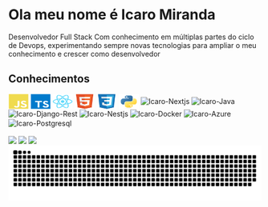 



# Ola meu nome é Icaro Miranda  
Desenvolvedor Full Stack Com conhecimento em múltiplas partes do ciclo de Devops, experimentando sempre novas tecnologias para ampliar o meu conhecimento e crescer como desenvolvedor 




<h2>Conhecimentos </h2>

<div style="display: inline_block ;"> 
  <img align="center" alt="Icaro-Js" height="30" width="40" src="https://raw.githubusercontent.com/devicons/devicon/master/icons/javascript/javascript-plain.svg">
  <img align="center" alt="Icaro-Ts" height="30" width="40" src="https://raw.githubusercontent.com/devicons/devicon/master/icons/typescript/typescript-plain.svg">
  <img align="center" alt="Icaro-React" height="30" width="40" src="https://raw.githubusercontent.com/devicons/devicon/master/icons/react/react-original.svg">
  <img align="center" alt="Icaro-HTML" height="30" width="40" src="https://raw.githubusercontent.com/devicons/devicon/master/icons/html5/html5-original.svg">
  <img align="center" alt="Icaro-CSS" height="30" width="40" src="https://raw.githubusercontent.com/devicons/devicon/master/icons/css3/css3-original.svg">
  <img align="center" alt="Icaro-Python" height="30" width="40" src="https://raw.githubusercontent.com/devicons/devicon/master/icons/python/python-original.svg">
  <img align="center" alt="Icaro-Nextjs" height="30" width="40" src="https://cdn.jsdelivr.net/gh/devicons/devicon@latest/icons/nextjs/nextjs-original.svg" />
  <img align="center" alt="Icaro-Java" height="30" width="40" src="https://cdn.jsdelivr.net/gh/devicons/devicon@latest/icons/java/java-original.svg" />
  <img align="center" alt="Icaro-Django-Rest" height="30" width="40"  src="https://cdn.jsdelivr.net/gh/devicons/devicon@latest/icons/djangorest/djangorest-original.svg" />
  <img align="center" alt="Icaro-Nestjs" height="30" width="40" src="https://cdn.jsdelivr.net/gh/devicons/devicon@latest/icons/nestjs/nestjs-original.svg" />
  <img align="center" alt="Icaro-Docker" height="30" width="40"  src="https://cdn.jsdelivr.net/gh/devicons/devicon@latest/icons/docker/docker-original-wordmark.svg" />
  <img align="center" alt="Icaro-Azure" height="30" width="40"  src="https://cdn.jsdelivr.net/gh/devicons/devicon@latest/icons/azure/azure-original.svg" />
  <img align="center" alt="Icaro-Postgresql" height="30" width="40"  src="https://cdn.jsdelivr.net/gh/devicons/devicon@latest/icons/postgresql/postgresql-original.svg" />
                  
</div> <br/>


         

<div> 
  <a href="https://www.instagram.com/iicaromj/" target="_blank"><img src="https://img.shields.io/badge/-Instagram-%23E4405F?style=for-the-badge&logo=instagram&logoColor=white" target="_blank"></a>
  <a href = "mailto:icaromirandajustino@gmail.com"><img src="https://img.shields.io/badge/-Gmail-%23333?style=for-the-badge&logo=gmail&logoColor=white" target="_blank"></a>
  <a href="https://www.linkedin.com/in/icaro-justino" target="_blank"><img src="https://img.shields.io/badge/-LinkedIn-%230077B5?style=for-the-badge&logo=linkedin&logoColor=white" target="_blank"></a> 
</div>


<picture>
  <source media="(prefers-color-scheme: dark)" srcset="https://raw.githubusercontent.com/IcaroJustino/IcaroJustino/be26f18e24c41ee653f099f81682054c644ebc0b/github-contribution-grid-snake-dark.svg" />
  <source media="(prefers-color-scheme: light)" srcset="github-snake.svg" />
  <img alt="github-snake" src="https://raw.githubusercontent.com/IcaroJustino/IcaroJustino/be26f18e24c41ee653f099f81682054c644ebc0b/github-contribution-grid-snake-dark.svg" />
</picture>

